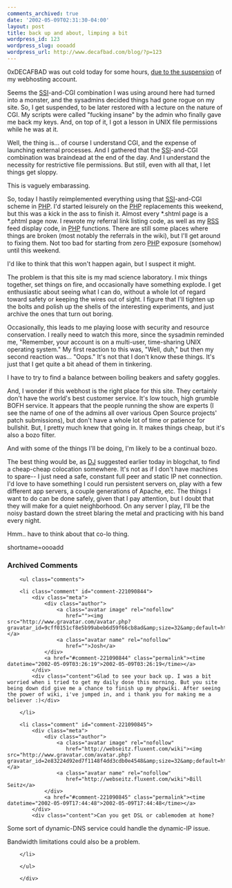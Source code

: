 ```yaml
---
comments_archived: true
date: '2002-05-09T02:31:30-04:00'
layout: post
title: back up and about, limping a bit
wordpress_id: 123
wordpress_slug: oooadd
wordpress_url: http://www.decafbad.com/blog/?p=123
---
```

<p>0xDECAFBAD was out cold today for some hours, <a href="http://www.decafbad.com/down-n-out.html">due to the suspension</a> of my webhosting account.</p>
<p>Seems the <a href="http://www.decafbad.com/twiki/bin/view/Main/SSI">SSI</a>-and-CGI combination I was using around here had turned into a monster, and the sysadmins decided things had gone rogue on my site.  So, I get suspended, to be later restored with a lecture on the nature of CGI.  My scripts were called "fucking insane" by the admin who finally gave me back my keys.  And, on top of it, I got a lesson in UNIX file permissions while he was at it.</p>
<p>Well, the thing is... of course I understand CGI, and the expense of launching external processes.  And I gathered that the <a href="http://www.decafbad.com/twiki/bin/view/Main/SSI">SSI</a>-and-CGI combination was braindead at the end of the day.  And I understand the necessity for restrictive file permissions.  But still, even with all that, I let things get sloppy.  </p>
<p>This is vaguely embarassing.</p>
<p>So, today I hastily reimplemented everything using that <a href="http://www.decafbad.com/twiki/bin/view/Main/SSI">SSI</a>-and-CGI scheme in <a href="http://www.decafbad.com/twiki/bin/view/Main/PHP">PHP</a>.  I'd started leisurely on the <a href="http://www.decafbad.com/twiki/bin/view/Main/PHP">PHP</a> replacements this weekend, but this was a kick in the ass to finish it.  Almost every *.shtml page is a *.phtml page now.  I rewrote my referral link listing code, as well as my <a href="http://www.decafbad.com/twiki/bin/view/Main/RSS">RSS</a> feed display code, in <a href="http://www.decafbad.com/twiki/bin/view/Main/PHP">PHP</a> functions.  There are still some places where things are broken (most notably the referrals in the wiki), but I'll get around to fixing them.  Not too bad for starting from zero <a href="http://www.decafbad.com/twiki/bin/view/Main/PHP">PHP</a> exposure (somehow) until this weekend.</p>
<p>I'd like to think that this won't happen again, but I suspect it might.</p>
<p>The problem is that this site is my mad science laboratory.  I mix things together, set things on fire, and occasionally have something explode.  I get enthusiastic about seeing what I can do, without a whole lot of regard toward safety or keeping the wires out of sight.  I figure that I'll tighten up the bolts and polish up the shells of the interesting experiments, and just archive the ones that turn out boring.</p>
<p>Occasionally, this leads to me playing loose with security and resource conservation.  I really need to watch this more, since the sysadmin reminded me, "Remember, your account is on a multi-user, time-sharing UNIX operating system."  My first reaction to this was, "Well, duh," but then my second reaction was... "Oops."  It's not that I don't know these things.  It's just that I get quite a bit ahead of them in tinkering.</p>
<p>I have to try to find a balance between boiling beakers and safety goggles.</p>
<p>And, I wonder if this webhost is the right place for this site.  They certainly don't have the world's best customer service.  It's low touch, high grumble BOFH service.  It appears that the people running the show are experts (I see the name of one of the admins all over various Open Source projects' patch submissions), but don't have a whole lot of time or patience for bullshit.  But, I pretty much knew that going in.  It makes things cheap, but it's also a bozo filter.</p>
<p>And with some of the things I'll be doing, I'm likely to be a continual bozo.</p>
<p>The best thing would be, as <a href="http://www.pipetree.com/qmacro/">DJ</a> suggested earlier today in blogchat, to find a cheap-cheap colocation somewhere.  It's not as if I don't have machines to spare-- I just need a safe, constant full peer and static IP net connection.  I'd love to have something I could run persistent servers on, play with a few different app servers, a couple generations of Apache, etc.  The things I want to do can be done safely, given that I pay attention, but I doubt that they will make for a quiet neighborhood.  On any server I play, I'll be the noisy bastard down the street blaring the metal and practicing with his band every night.</p>
<p>Hmm.. have to think about that co-lo thing.</p>
<!--more-->
shortname=oooadd

<div id="comments" class="comments archived-comments">
            <h3>Archived Comments</h3>
            
        <ul class="comments">
            
        <li class="comment" id="comment-221090844">
            <div class="meta">
                <div class="author">
                    <a class="avatar image" rel="nofollow" 
                       href=""><img src="http://www.gravatar.com/avatar.php?gravatar_id=9cff0151cf8e5b99abeb6d59f66cb8ad&amp;size=32&amp;default=http://mediacdn.disqus.com/1320279820/images/noavatar32.png"/></a>
                    <a class="avatar name" rel="nofollow" 
                       href="">Josh</a>
                </div>
                <a href="#comment-221090844" class="permalink"><time datetime="2002-05-09T03:26:19">2002-05-09T03:26:19</time></a>
            </div>
            <div class="content">Glad to see your back up. I was a bit worried when i tried to get my daily dose this morning. But you site being down did give me a chance to finish up my phpwiki. After seeing the power of wiki, i've jumped in, and i thank you for making me a believer :)</div>
            
        </li>
    
        <li class="comment" id="comment-221090845">
            <div class="meta">
                <div class="author">
                    <a class="avatar image" rel="nofollow" 
                       href="http://webseitz.fluxent.com/wiki"><img src="http://www.gravatar.com/avatar.php?gravatar_id=2e83224d92ed7f1148f4dd3cdb0e4548&amp;size=32&amp;default=http://mediacdn.disqus.com/1320279820/images/noavatar32.png"/></a>
                    <a class="avatar name" rel="nofollow" 
                       href="http://webseitz.fluxent.com/wiki">Bill Seitz</a>
                </div>
                <a href="#comment-221090845" class="permalink"><time datetime="2002-05-09T17:44:48">2002-05-09T17:44:48</time></a>
            </div>
            <div class="content">Can you get DSL or cablemodem at home?

Some sort of dynamic-DNS service could handle the dynamic-IP issue. 

Bandwidth limitations could also be a problem.</div>
            
        </li>
    
        </ul>
    
        </div>
    